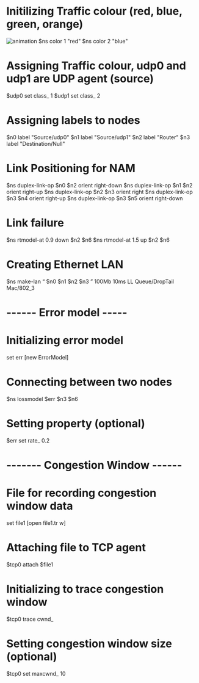 # Initilizing Traffic colour (red, blue, green, orange)

![animation](http://nile.wpi.edu/NS/Figure/fig11.gif)
$ns color 1 "red"
$ns color 2 "blue"

# Assigning Traffic colour, udp0 and udp1 are UDP agent (source)
$udp0 set class_ 1
$udp1 set class_ 2

# Assigning labels to nodes
$n0 label "Source/udp0"
$n1 label "Source/udp1"
$n2 label "Router"
$n3 label "Destination/Null"

# Link Positioning for NAM
$ns duplex-link-op  $n0 $n2 orient right-down
$ns duplex-link-op  $n1 $n2 orient right-up
$ns duplex-link-op  $n2 $n3 orient right
$ns duplex-link-op  $n3 $n4 orient right-up
$ns duplex-link-op  $n3 $n5 orient right-down

# Link failure
$ns rtmodel-at 0.9 down $n2 $n6
$ns rtmodel-at 1.5 up $n2 $n6

# Creating Ethernet LAN
$ns make-lan “ $n0 $n1 $n2 $n3 ” 100Mb 10ms LL Queue/DropTail Mac/802_3

# ------ Error model -----
# Initializing error model
set err [new ErrorModel]

# Connecting between two nodes
$ns lossmodel $err $n3 $n6

# Setting property (optional)
$err set rate_ 0.2

# ------- Congestion Window ------
# File for recording congestion window data
set file1 [open file1.tr w]

# Attaching file to TCP agent
$tcp0 attach $file1

# Initializing to trace congestion window
$tcp0 trace cwnd_

# Setting congestion window size (optional)
$tcp0 set maxcwnd_ 10
